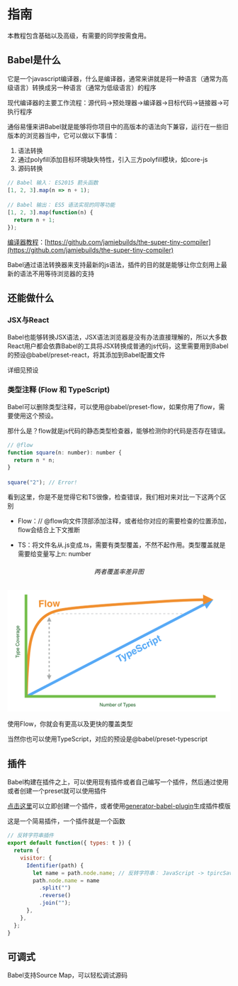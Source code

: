 # 指南

本教程包含基础以及高级，有需要的同学按需食用。

## Babel是什么

它是一个javascript编译器，什么是编译器，通常来讲就是将一种语言（通常为高级语言）转换成另一种语言（通常为低级语言）的程序

现代编译器的主要工作流程：源代码->预处理器->编译器->目标代码->链接器->可执行程序

通俗易懂来讲Babel就是能够将你项目中的高版本的语法向下兼容，运行在一些旧版本的浏览器当中，它可以做以下事情：

1. 语法转换
2. 通过polyfill添加目标环境缺失特性，引入三方polyfill模块，如core-js
3. 源码转换

```javascript
// Babel 输入： ES2015 箭头函数
[1, 2, 3].map(n => n + 1);

// Babel 输出： ES5 语法实现的同等功能
[1, 2, 3].map(function(n) {
  return n + 1;
});
```

[编译器教程](https://github.com/jamiebuilds/the-super-tiny-compiler)：[https://github.com/jamiebuilds/the-super-tiny-compiler](https://github.com/jamiebuilds/the-super-tiny-compiler)

Babel通过语法转换器来支持最新的js语法，插件的目的就是能够让你立刻用上最新的语法不用等待浏览器的支持

## 还能做什么

### JSX与React

Babel也能够转换JSX语法，JSX语法浏览器是没有办法直接理解的，所以大多数React用户都会依靠Babel的工具将JSX转换成普通的js代码，这里需要用到Babel的预设@babel/preset-react，将其添加到Babel配置文件

详细见预设

### 类型注释 (Flow 和 TypeScript)

Babel可以删除类型注释，可以使用@babel/preset-flow，如果你用了flow，需要使用这个预设。

那什么是？flow就是js代码的静态类型检查器，能够检测你的代码是否存在错误。

```javascript
// @flow
function square(n: number): number {
  return n * n;
}

square("2"); // Error!
```

看到这里，你是不是觉得它和TS很像，检查错误，我们相对来对比一下这两个区别

- Flow：// @flow向文件顶部添加注释，或者给你对应的需要检查的位置添加，flow会结合上下文推断
  
- TS：将文件名从.js变成.ts，需要有类型覆盖，不然不起作用。类型覆盖就是需要给变量写上n: number

<h6 align='center'>两者覆盖率差异图</h6>

![Flow和TS比较](./images/adopting-flow-and-typescript-graph.png "这是一张两者差异图")

使用Flow，你就会有更高以及更快的覆盖类型

当然你也可以使用TypeScript，对应的预设是@babel/preset-typescript

## 插件

Babel构建在插件之上，可以使用现有插件或者自己编写一个插件，然后通过使用或者创建一个preset就可以使用插件

[点击这里](https://astexplorer.net/#/KJ8AjD6maa)可以立即创建一个插件，或者使用[generator-babel-plugin](https://github.com/babel/generator-babel-plugin)生成插件模版

这是一个简易插件，一个插件就是一个函数

```javascript
// 反转字符串插件
export default function({ types: t }) {
  return {
    visitor: {
      Identifier(path) {
        let name = path.node.name; // 反转字符串： JavaScript -> tpircSavaJ
        path.node.name = name
          .split("")
          .reverse()
          .join("");
      },
    },
  };
}
```

## 可调式

Babel支持Source Map，可以轻松调试源码
